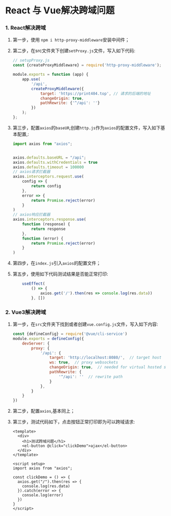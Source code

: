 # React 与 Vue解决跨域问题

### 1. React解决跨域

1. 第一步，使用 `npm i http-proxy-middleware`安装中间件；
2. 第二步，在src文件夹下创建`setProxy.js`文件，写入如下代码:

   ```javascript
   // setupProxy.js
   const {createProxyMiddleware} = require('http-proxy-middleware');

   module.exports = function (app) {
       app.use(
           '/api',
           createProxyMiddleware({
               target: 'https://print404.top', // 请求的后端的地址
               changeOrigin: true,
               pathRewrite: {'^/api': ''}
           })
       );
   };
   ```

3. 第三步，配置`axios`的`baseUR`,创建`http.js`作为`axios`的配置文件，写入如下基本配置,:

   ```javascript
   import axios from "axios";
   
   
   axios.defaults.baseURL = "/api";
   axios.defaults.withCredentials = true
   axios.defaults.timeout = 100000
   // axios请求拦截器
   axios.interceptors.request.use(
       config => {
           return config
       },
       error => {
           return Promise.reject(error)
       }
   )
   // axios响应拦截器
   axios.interceptors.response.use(
       function (response) {
           return response
       },
       function (error) {
           return Promise.reject(error)
       }
   )
   ```


4. 第四步，在`index.js`引入`axios`的配置文件；

5. 第五步，使用如下代码测试结果是否能正常打印:

   ```javascript
       useEffect(
           () => {
               axios.get('/').then(res => console.log(res.data))
           }, [])
   ```

   

### 2. Vue3解决跨域

1. 第一步，在`src`文件夹下找到或者创建`vue.config.js`文件，写入如下内容:

   ```javascript
   const {defineConfig} = require('@vue/cli-service')
   module.exports = defineConfig({
       devServer: {
           proxy: {
               '/api': {
                   target: 'http://localhost:8080/',  // target host
                   ws: true,  // proxy websockets
                   changeOrigin: true,  // needed for virtual hosted sites
                   pathRewrite: {
                       '^/api': ''  // rewrite path
                   }
               },
           }
       }
   })
   
   ```

2. 第二步，配置`axios`,基本同上；

3. 第三步，测试代码如下，点击按钮正常打印即为可以跨域请求:

   ```vue
   <template>
     <div>
       <h1>测试跨域问题</h1>
       <el-button @click="clickDemo">ajax</el-button>
     </div>
   </template>
   
   <script setup>
   import axios from "axios";
   
   const clickDemo = () => {
     axios.get("/").then(res => {
       console.log(res.data)
     }).catch(error => {
       console.log(error)
     })
   }
   </script>
   
   ```

   

